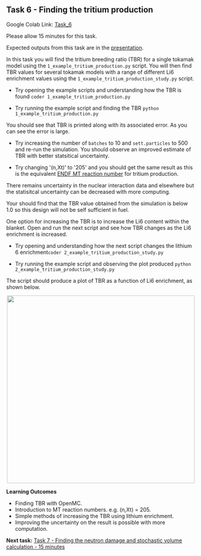 
## <a name="task6"></a>Task 6 - Finding the tritium production

Google Colab Link: [Task_6](https://colab.research.google.com/drive/188lPNZP_3clN1kC-nlJgI4HBMaSXKu5t)

Please allow 15 minutes for this task.

Expected outputs from this task are in the [presentation](https://slides.com/openmc_workshop/neutronics_workshop/#/18).

In this task you will find the tritium breeding ratio (TBR) for a single tokamak model using the ```1_example_tritium_production.py``` script. You will then find TBR values for several tokamak models with a range of different Li6 enrichment values using the ```1_example_tritium_production_study.py``` script.

- Try opening the example scripts and understanding how the TBR is found ```coder 1_example_tritium_production.py```

- Try running the example script and finding the TBR ```python 1_example_tritium_production.py```

You should see that TBR is printed along with its associated error. As you can see the error is large.

- Try increasing the number of ```batches``` to 10 and ```sett.particles``` to 500 and re-run the simulation. You should observe an improved estimate of TBR with better statsitical uncertainty. 

- Try changing '(n,Xt)' to '205' and you should get the same result as this is the equivalent [ENDF MT reaction number](https://www.oecd-nea.org/dbdata/data/manual-endf/endf102_MT.pdf) for tritium production.

There remains uncertainty in the nuclear interaction data and elsewhere but the statisitcal uncertainty can be decreased with more computing.

Your should find that the TBR value obtained from the simulation is below 1.0 so this design will not be self sufficient in fuel.

One option for increasing the TBR is to increase the Li6 content within the blanket. Open and run the next script and see how TBR changes as the Li6 enrichment is increased.

- Try opening and understanding how the next script changes the lithium 6 enrichment```coder 2_example_tritium_production_study.py```

- Try running the example script and observing the plot produced ```python 2_example_tritium_production_study.py```

The script should produce a plot of TBR as a function of Li6 enrichment, as shown below.

<p align="center"><img src="https://user-images.githubusercontent.com/56687624/90138191-87a37900-dd6e-11ea-807d-f4560ff61ee4.png" height="500"></p>

**Learning Outcomes**

- Finding TBR with OpenMC.
- Introduction to MT reaction numbers. e.g. (n,Xt) = 205.
- Simple methods of increasing the TBR using lithium enrichment.
- Improving the uncertainty on the result is possible with more computation.

**Next task:** [Task 7 - Finding the neutron damage and stochastic volume calculation - 15 minutes](https://github.com/ukaea/openmc_workshop/tree/master/tasks/task_7)